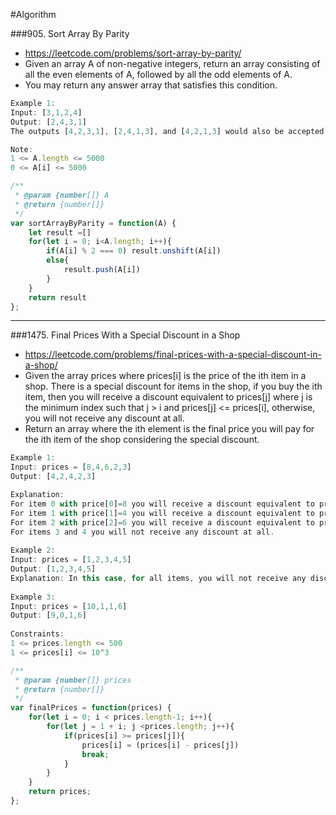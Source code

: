 #Algorithm


###905. Sort Array By Parity
- https://leetcode.com/problems/sort-array-by-parity/
- Given an array A of non-negative integers, return an array consisting of all the even elements of A, followed by all the odd elements of A.
- You may return any answer array that satisfies this condition.
```js
Example 1:
Input: [3,1,2,4]
Output: [2,4,3,1]
The outputs [4,2,3,1], [2,4,1,3], and [4,2,1,3] would also be accepted.

Note:
1 <= A.length <= 5000
0 <= A[i] <= 5000
```

```js
/**
 * @param {number[]} A
 * @return {number[]}
 */
var sortArrayByParity = function(A) {
    let result =[]
    for(let i = 0; i<A.length; i++){
        if(A[i] % 2 === 0) result.unshift(A[i])
        else{
            result.push(A[i])
        }
    }
    return result
};
```





---

###1475. Final Prices With a Special Discount in a Shop
- https://leetcode.com/problems/final-prices-with-a-special-discount-in-a-shop/
- Given the array prices where prices[i] is the price of the ith item in a shop. There is a special discount for items in the shop, if you buy the ith item, then you will receive a discount equivalent to prices[j] where j is the minimum index such that j > i and prices[j] <= prices[i], otherwise, you will not receive any discount at all.
- Return an array where the ith element is the final price you will pay for the ith item of the shop considering the special discount.
```js
Example 1:
Input: prices = [8,4,6,2,3]
Output: [4,2,4,2,3]

Explanation:
For item 0 with price[0]=8 you will receive a discount equivalent to prices[1]=4, therefore, the final price you will pay is 8 - 4 = 4.
For item 1 with price[1]=4 you will receive a discount equivalent to prices[3]=2, therefore, the final price you will pay is 4 - 2 = 2.
For item 2 with price[2]=6 you will receive a discount equivalent to prices[3]=2, therefore, the final price you will pay is 6 - 2 = 4.
For items 3 and 4 you will not receive any discount at all.
    
Example 2:
Input: prices = [1,2,3,4,5]
Output: [1,2,3,4,5]
Explanation: In this case, for all items, you will not receive any discount at all.
      
Example 3:
Input: prices = [10,1,1,6]
Output: [9,0,1,6]
      
Constraints:
1 <= prices.length <= 500
1 <= prices[i] <= 10^3
```
````js
/**
 * @param {number[]} prices
 * @return {number[]}
 */
var finalPrices = function(prices) {
    for(let i = 0; i < prices.length-1; i++){
        for(let j = 1 + i; j <prices.length; j++){
            if(prices[i] >= prices[j]){
                prices[i] = (prices[i] - prices[j])
                break;
            }
        }
    }
    return prices;
};
````